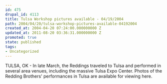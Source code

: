 ```yaml
---
id: 475
drupal_id: 4113
title: Tulsa Workshop pictures available - 04/19/2004
path: 2004/04/20/tulsa-workshop-pictures-available-04192004
created_at: 2004-04-20 07:24:00.000000000 Z
updated_at: 2011-08-20 03:36:31.000000000 Z
promoted: true
state: published
tags:
- Uncategorized
---
```

TULSA, OK - In late March, the Reddings traveled to Tulsa and performed in several area venues, including the massive Tulsa Expo Center. Photos of the Redding Brothers' performances in Tulsa are available for viewing here.

